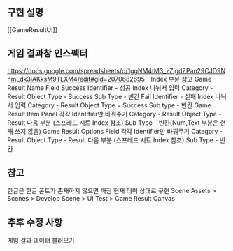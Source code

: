 ## 구현 설명
[[GameResultUI]]
## 게임 결과창 인스펙터
https://docs.google.com/spreadsheets/d/1ggNM4tM3_zZigdZPan29CJD9NnmLdk3iAKksM9TLXM4/edit#gid=2070682695 - Index 부분 참고
Game Result Name Field
	Success Identifier - 성공 Index 나눠서 입력
		Category - Result
		Object Type - Success
		Sub Type - 빈칸
	Fail Identifier - 실패 Index 나눠서 입력
		Category - Result
		Object Type = Success
		Sub type - 빈칸
Game Result Item Panel
	각각 Identifier만 바꿔주기
		Category - Result
		Object Type - Result 다음 부분 (스프레드 시트 Index 참조)
		Sub Type - 빈칸(Num,Text 부분은 현재 쓰지 않음)
Game Result Options Field
	각각 Identifier만 바꿔주기
		Category - Result
		Object Type - Result 다음 부분 (스프레드 시트 Index 참조)
		Sub Type - 빈칸
## 참고
한글은 한글 폰트가 존재하지 않으면 깨짐
현재 더미 상태로 구현
Scene
	Assets > Scenes > Develop Scene > UI Test > Game Result Canvas
## 추후 수정 사항
게임 결과 데이터 불러오기